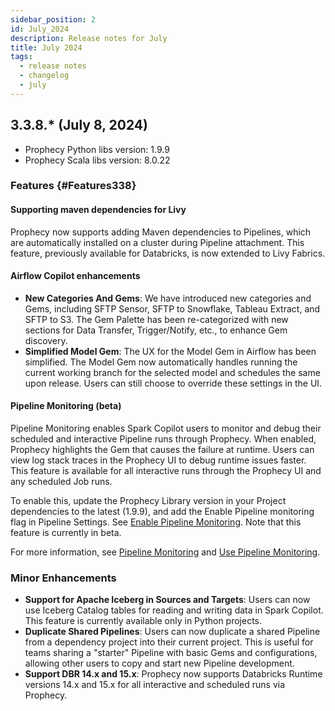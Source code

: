 ```yaml
---
sidebar_position: 2
id: July_2024
description: Release notes for July
title: July 2024
tags:
  - release notes
  - changelog
  - july
---
```


## 3.3.8.\* (July 8, 2024)

- Prophecy Python libs version: 1.9.9
- Prophecy Scala libs version: 8.0.22

### Features {#Features338}

#### Supporting maven dependencies for Livy

Prophecy now supports adding Maven dependencies to Pipelines, which are automatically installed on a cluster during Pipeline attachment. This feature, previously available for Databricks, is now extended to Livy Fabrics.

#### Airflow Copilot enhancements

- **New Categories And Gems**: We have introduced new categories and Gems, including SFTP Sensor, SFTP to Snowflake, Tableau Extract, and SFTP to S3. The Gem Palette has been re-categorized with new sections for Data Transfer, Trigger/Notify, etc., to enhance Gem discovery.
- **Simplified Model Gem**: The UX for the Model Gem in Airflow has been simplified. The Model Gem now automatically handles running the current working branch for the selected model and schedules the same upon release. Users can still choose to override these settings in the UI.

#### Pipeline Monitoring (beta)

Pipeline Monitoring enables Spark Copilot users to monitor and debug their scheduled and interactive Pipeline runs through Prophecy. When enabled, Prophecy highlights the Gem that causes the failure at runtime. Users can view log stack traces in the Prophecy UI to debug runtime issues faster. This feature is available for all interactive runs through the Prophecy UI and any scheduled Job runs.

To enable this, update the Prophecy Library version in your Project dependencies to the latest (1.9.9), and add the Enable Pipeline monitoring flag in Pipeline Settings. See [Enable Pipeline Monitoring](../../Spark/pipeline-monitoring/enable-pipeline-monitoring.md).
Note that this feature is currently in beta.

For more information, see [Pipeline Monitoring](../../Spark/pipeline-monitoring.md) and [Use Pipeline Monitoring](../../Spark/pipeline-monitoring/use-pipeline-monitoring.md).

### Minor Enhancements

- **Support for Apache Iceberg in Sources and Targets**: Users can now use Iceberg Catalog tables for reading and writing data in Spark Copilot. This feature is currently available only in Python projects.
- **Duplicate Shared Pipelines**: Users can now duplicate a shared Pipeline from a dependency project into their current project. This is useful for teams sharing a "starter" Pipeline with basic Gems and configurations, allowing other users to copy and start new Pipeline development.
- **Support DBR 14.x and 15.x**: Prophecy now supports Databricks Runtime versions 14.x and 15.x for all interactive and scheduled runs via Prophecy.
